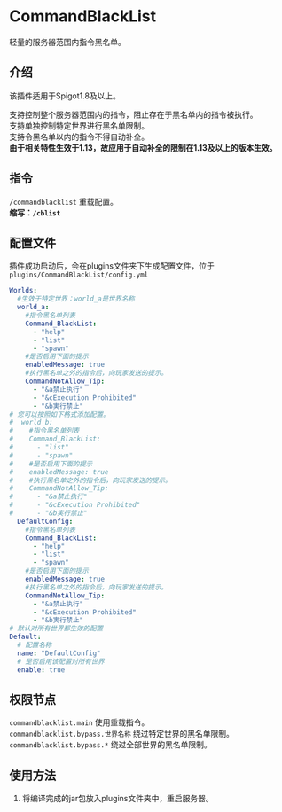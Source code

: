 # CommandBlackList
轻量的服务器范围内指令黑名单。  

## 介绍
该插件适用于Spigot1.8及以上。  

支持控制整个服务器范围内的指令，阻止存在于黑名单内的指令被执行。  
支持单独控制特定世界进行黑名单限制。  
支持令黑名单以内的指令不得自动补全。  
**由于相关特性生效于1.13，故应用于自动补全的限制在1.13及以上的版本生效。**  
## 指令
`/commandblacklist` 重载配置。  
**缩写：`/cblist`**

## 配置文件
插件成功启动后，会在plugins文件夹下生成配置文件，位于 `plugins/CommandBlackList/config.yml`  

```yaml
Worlds:
  #生效于特定世界：world_a是世界名称
  world_a:
    #指令黑名单列表
    Command_BlackList:
      - "help"
      - "list"
      - "spawn"
    #是否启用下面的提示
    enabledMessage: true
    #执行黑名单之外的指令后，向玩家发送的提示。
    CommandNotAllow_Tip:
      - "&a禁止执行"
      - "&cExecution Prohibited"
      - "&b実行禁止"
# 您可以按照如下格式添加配置。
#  world_b:
#    #指令黑名单列表
#    Command_BlackList:
#      - "list"
#      - "spawn"
#    #是否启用下面的提示
#    enabledMessage: true
#    #执行黑名单之外的指令后，向玩家发送的提示。
#    CommandNotAllow_Tip:
#      - "&a禁止执行"
#      - "&cExecution Prohibited"
#      - "&b実行禁止"
  DefaultConfig:
    #指令黑名单列表
    Command_BlackList:
      - "help"
      - "list"
      - "spawn"
    #是否启用下面的提示
    enabledMessage: true
    #执行黑名单之外的指令后，向玩家发送的提示。
    CommandNotAllow_Tip:
      - "&a禁止执行"
      - "&cExecution Prohibited"
      - "&b実行禁止"
# 默认对所有世界都生效的配置
Default:
  # 配置名称
  name: "DefaultConfig"
  # 是否启用该配置对所有世界
  enable: true
```

## 权限节点
`commandblacklist.main` 使用重载指令。  
`commandblacklist.bypass.世界名称` 绕过特定世界的黑名单限制。  
`commandblacklist.bypass.*` 绕过全部世界的黑名单限制。

## 使用方法
1. 将编译完成的jar包放入plugins文件夹中，重启服务器。

